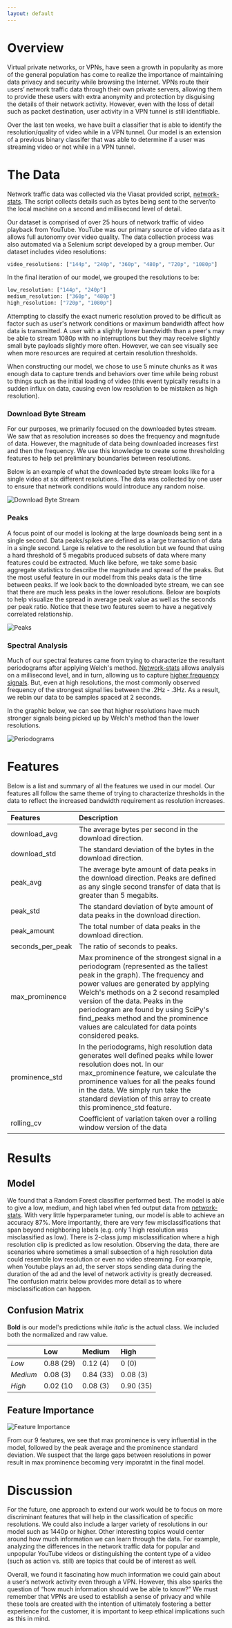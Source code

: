 ```yaml
---
layout: default
---
```


# Overview

Virtual private networks, or VPNs, have seen a growth in popularity as more of the general population has come to realize the importance of maintaining data privacy and security while browsing the Internet. VPNs route their users’ network traffic data through their own private servers, allowing them to provide these users with extra anonymity and protection by disguising the details of their network activity. However, even with the loss of detail such as packet destination, user activity in a VPN tunnel is still identifiable.

Over the last ten weeks, we have built a classifier that is able to identify the resolution/quality of video while in a VPN tunnel. Our model is an extension of a previous binary classifer that was able to determine if a user was streaming video or not while in a VPN tunnel.

# The Data

Network traffic data was collected via the Viasat provided script, [network-stats](https://github.com/viasat/network-stats). The script collects details such as bytes being sent to the server/to the local machine on a second and millisecond level of detail.

Our dataset is comprised of over 25 hours of network traffic of video playback from YouTube. YouTube was our primary source of video data as it allows full autonomy over video quality. The data collection process was also automated via a Selenium script developed by a group member. Our dataset includes video resolutions:

```python
video_resolutions: ["144p", "240p", "360p", "480p", "720p", "1080p"]
```

In the final iteration of our model, we grouped the resolutions to be:

```python
low_resolution: ["144p", "240p"]
medium_resolution: ["360p", "480p"]
high_resolution: ["720p", "1080p"]
```

Attempting to classify the exact numeric resolution proved to be difficult as factor such as user's network conditions or maximum bandwidth affect how data is transmitted. A user with a slightly lower bandwidth than a peer's may be able to stream 1080p with no interruptions but they may receive slightly small byte payloads slightly more often. However, we can see visually see when more resources are required at certain resolution thresholds.

When constructing our model, we chose to use 5 minute chunks as it was enough data to capture trends and behaviors over time while being robust to things such as the initial loading of video (this event typically results in a sudden influx on data, causing even low resolution to be mistaken as high resolution).

### Download Byte Stream

For our purposes, we primarily focused on the downloaded bytes stream. We saw that as resolution increases so does the frequency and magnitude of data. However, the magnitude of data being downloaded increases first and then the frequency. We use this knowledge to create some thresholding features to help set preliminary boundaries between resolutions.

Below is an example of what the downloaded byte stream looks like for a single video at six different resolutions. The data was collected by one user to ensure that network conditions would introduce any random noise.

![Download Byte Stream](img/download_byte_stream.png)

### Peaks

A focus point of our model is looking at the large downloads being sent in a single second. Data peaks/spikes are defined as a large transaction of data in a single second. Large is relative to the resolution but we found that using a hard threshold of 5 megabits produced subsets of data where many features could be extracted. Much like before, we take some basic aggregate statistics to describe the magnitude and spread of the peaks. But the most useful feature in our model from this peaks data is the time between peaks. If we look back to the downloaded byte stream, we can see that there are much less peaks in the lower resolutions. Below are boxplots to help visualize the spread in average peak value as well as the seconds per peak ratio. Notice that these two features seem to have a negatively correlated relationship.

![Peaks](img/peaks_visual.png)

### Spectral Analysis

Much of our spectral features came from trying to characterize the resultant periodograms after applying Welch's method. [Network-stats](https://github.com/viasat/network-stats) allows analysis on a millisecond level, and in turn, allowing us to capture [higher frequency signals](https://en.wikipedia.org/wiki/Nyquist%E2%80%93Shannon_sampling_theorem). But, even at high resolutions, the most commonly observed frequency of the strongest signal lies between the .2Hz - .3Hz. As a result, we rebin our data to be samples spaced at 2 seconds.

In the graphic below, we can see that higher resolutions have much stronger signals being picked up by Welch's method than the lower resolutions.

![Periodograms](img/periodograms.png)

# Features

Below is a list and summary of all the features we used in our model. Our features all follow the same theme of trying to characterize thresholds in the data to reflect the increased bandwidth requirement as resolution increases.

| Features         | Description                                                                                                                                                                                                                                                                                                                                                                    |
| :--------------- | :----------------------------------------------------------------------------------------------------------------------------------------------------------------------------------------------------------------------------------------------------------------------------------------------------------------------------------------------------------------------------- |
| download_avg     | The average bytes per second in the download direction.                                                                                                                                                                                                                                                                                                                        |
| download_std     | The standard deviation of the bytes in the download direction.                                                                                                                                                                                                                                                                                                                 |
| peak_avg         | The average byte amount of data peaks in the download direction. Peaks are defined as any single second transfer of data that is greater than 5 megabits.                                                                                                                                                                                                                      |
| peak_std         | The standard deviation of byte amount of data peaks in the download direction.                                                                                                                                                                                                                                                                                                 |
| peak_amount      | The total number of data peaks in the download direction.                                                                                                                                                                                                                                                                                                                      |
| seconds_per_peak | The ratio of seconds to peaks.                                                                                                                                                                                                                                                                                                                                                 |
| max_prominence   | Max prominence of the strongest signal in a periodogram (represented as the tallest peak in the graph). The frequency and power values are generated by applying Welch's methods on a 2 second resampled version of the data. Peaks in the periodogram are found by using SciPy's find_peaks method and the prominence values are calculated for data points considered peaks. |
| prominence_std   | In the periodograms, high resolution data generates well defined peaks while lower resolution does not. In our max_prominence feature, we calculate the prominence values for all the peaks found in the data. We simply run take the standard deviation of this array to create this prominence_std feature.                                                                  |
| rolling_cv       | Coefficient of variation taken over a rolling window version of the data                                                                                                                                                                                                                                                                                                       |

# Results

## Model

We found that a Random Forest classifier performed best. The model is able to give a low, medium, and high label when fed output data from [network-stats](https://github.com/viasat/network-stats). With very little hyperparameter tuning, our model is able to achieve an accuracy 87%. More importantly, there are very few misclassifications that span beyond neighboring labels (e.g. only 1 high resolution was misclassified as low). There is 2-class jump misclassification where a high resolution clip is predicted as low resolution. Observing the data, there are scenarios where sometimes a small subsection of a high resolution data could resemble low resolution or even no video streaming. For example, when Youtube plays an ad, the server stops sending data during the duration of the ad and the level of network activity is greatly decreased. The confusion matrix below provides more detail as to where misclassification can happen.

## Confusion Matrix

**Bold** is our model's predictions while _italic_ is the actual class. We included both the normalized and raw value.

|          | **Low**   | **Medium** | **High**  |
| :------- | :-------- | :--------- | :-------- |
| _Low_    | 0.88 (29) | 0.12 (4)   | 0 (0)     |
| _Medium_ | 0.08 (3)  | 0.84 (33)  | 0.08 (3)  |
| _High_   | 0.02 (10  | 0.08 (3)   | 0.90 (35) |

## Feature Importance

![Feature Importance](img/feature_importance.png)

From our 9 features, we see that max prominence is very influential in the model, followed by the peak average and the prominence standard deviation. We suspect that the large gaps between resolutions in power result in max prominence becoming very imporatnt in the final model.

# Discussion

For the future, one approach to extend our work would be to focus on more discriminant features that will help in the classification of specific resolutions. We could also include a larger variety of resolutions in our model such as 1440p or higher. Other interesting topics would center around how much information we can learn through the data. For example, analyzing the differences in the network traffic data for popular and unpopular YouTube videos or distinguishing the content type of a video (such as action vs. still) are topics that could be of interest as well.

Overall, we found it fascinating how much information we could gain about a user’s network activity even through a VPN. However, this also sparks the question of “how much information should we be able to know?” We must remember that VPNs are used to establish a sense of privacy and while these tools are created with the intention of ultimately fostering a better experience for the customer, it is important to keep ethical implications such as this in mind.

